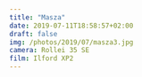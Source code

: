 ```yaml
---
title: "Masza"
date: 2019-07-11T18:58:57+02:00
draft: false
img: /photos/2019/07/masza3.jpg
camera: Rollei 35 SE
film: Ilford XP2
---
```

